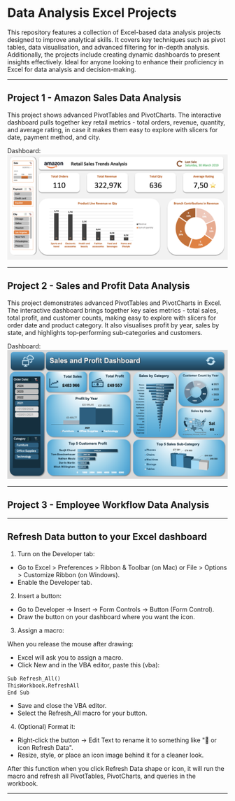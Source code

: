# Data Analysis Excel Projects

This repository features a collection of Excel-based data analysis projects designed to improve analytical skills. It covers key techniques such as pivot tables, data visualisation, and advanced filtering for in-depth analysis. Additionally, the projects include creating dynamic dashboards to present insights effectively. Ideal for anyone looking to enhance their proficiency in Excel for data analysis and decision-making.

-------

## Project 1 - Amazon Sales Data Analysis

This project shows advanced PivotTables and PivotCharts. The interactive dashboard pulls together key retail metrics - total orders, revenue, quantity, and average rating, in case it makes them easy to explore with slicers for date, payment method, and city. 
   
Dashboard: ![amazon](https://github.com/valerijarudjko/data-analysis-xlsx-projects/blob/main/amazon_sales_analysis/Amazon%20Sales%20Interactive%20Dashboard.png)

-----
## Project 2 - Sales and Profit Data Analysis

This project demonstrates advanced PivotTables and PivotCharts in Excel. The interactive dashboard brings together key sales metrics - total sales, total profit, and customer counts, making easy to explore with slicers for order date and product category. It also visualises profit by year, sales by state, and highlights top‑performing sub‑categories and customers.


Dashboard: ![sales](https://github.com/valerijarudjko/data-analysis-xlsx-projects/blob/main/sales_profit_analysis/sales_profit_dashboard.png)

------
## Project 3 - Employee Workflow Data Analysis



______

## Refresh Data button to your Excel dashboard 

1. Turn on the Developer tab:

- Go to Excel > Preferences > Ribbon & Toolbar (on Mac) or File > Options > Customize Ribbon (on Windows).
- Enable the Developer tab.
  
2. Insert a button:
- Go to Developer → Insert → Form Controls → Button (Form Control).
- Draw the button on your dashboard where you want the icon.
  
3. Assign a macro:

When you release the mouse after drawing:
- Excel will ask you to assign a macro.
- Click New and in the VBA editor, paste this (vba):

```vba
Sub Refresh_All()
ThisWorkbook.RefreshAll
End Sub
```
- Save and close the VBA editor.
- Select the Refresh_All macro for your button.

4. (Optional) Format it:

- Right‑click the button → Edit Text to rename it to something like "🔄 or icon Refresh Data".
- Resize, style, or place an icon image behind it for a cleaner look.

After this function when you click Refresh Data shape or icon, it will run the macro and refresh all PivotTables, PivotCharts, and queries in the workbook.

-----
